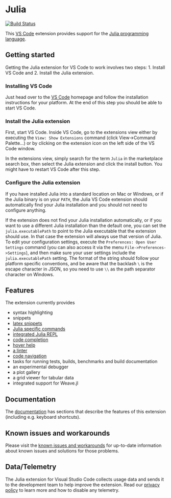 # Julia

[![Build Status](https://dev.azure.com/julia-vscode/julia-vscode/_apis/build/status/julia-vscode.julia-vscode?branchName=master)](https://dev.azure.com/julia-vscode/julia-vscode/_build/latest?definitionId=1&branchName=master)

This [VS Code](https://code.visualstudio.com) extension provides support for the [Julia programming language](http://julialang.org/).

## Getting started

Getting the Julia extension for VS Code to work involves two steps: 1.
Install VS Code and 2. Install the Julia extension.

### Installing VS Code

Just head over to the [VS Code](https://code.visualstudio.com/) homepage
and follow the installation instructions for your platform. At the end of
this step you should be able to start VS Code.

### Install the Julia extension

First, start VS Code. Inside VS Code, go to the extensions view either by
executing the ``View: Show Extensions`` command (click View->Command Palette...)
or by clicking on the extension icon on the left side of the VS Code
window.

In the extensions view, simply search for the term ``Julia`` in the marketplace
search box, then select the Julia extension and click the install button.
You might have to restart VS Code after this step.

### Configure the Julia extension

If you have installed Julia into a standard location on Mac or Windows, or
if the Julia binary is on your ``PATH``, the Julia VS Code extension should
automatically find your Julia installation and you should not need to
configure anything.

If the extension does not find your Julia installation automatically, or
if you want to use a different Julia installation than the default one,
you can set the ``julia.executablePath`` to point to the Julia executable
that the extension should use. In that case the
extension will always use that version of Julia. To edit your configuration
settings, execute the ``Preferences: Open User Settings`` command (you can
also access it via the menu ``File->Preferences->Settings``), and
then make sure your user settings include the ``julia.executablePath``
setting. The format of the string should follow your platform specific
conventions, and be aware that the backlash ``\`` is the escape character
in JSON, so you need to use ``\\`` as the path separator character on Windows.

## Features

The extension currently provides

* syntax highlighting
* snippets
* [latex snippets](https://github.com/julia-vscode/julia-vscode/wiki/Snippets#latex)
* [Julia specific commands](https://github.com/julia-vscode/julia-vscode/wiki/Commands)
* [integrated Julia REPL](https://github.com/julia-vscode/julia-vscode/wiki/REPL)
* [code completion](https://github.com/julia-vscode/julia-vscode/wiki/IntelliSense)
* [hover help](https://github.com/julia-vscode/julia-vscode/wiki/Information#hover-help)
* [a linter](https://github.com/julia-vscode/julia-vscode/wiki/Information#linter)
* [code navigation](https://github.com/julia-vscode/julia-vscode/wiki/Navigation)
* tasks for running tests, builds, benchmarks and build documentation
* an experimental debugger
* a plot gallery
* a grid viewer for tabular data
* integrated support for Weave.jl

## Documentation

The [documentation](https://github.com/julia-vscode/julia-vscode/wiki)
has sections that describe the features of this extension (including
e.g. keyboard shortcuts).

## Known issues and workarounds

Please visit the [known issues and workarounds](https://github.com/julia-vscode/julia-vscode/wiki/Known-issues-and-workarounds)
for up-to-date information about known issues and solutions for those
problems.

## Data/Telemetry

The Julia extension for Visual Studio Code collects usage data and sends it to the development team to help improve the extension. Read our [privacy policy](https://github.com/julia-vscode/julia-vscode/wiki/Privacy-Policy) to learn more and how to disable any telemetry.
